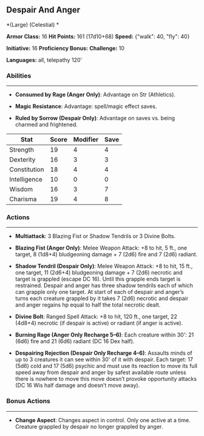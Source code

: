 ## Despair And Anger
*(Large) (Celestial) *

**Armor Class:** 16
**Hit Points:** 161 (17d10+68)
**Speed:** {"walk": 40, "fly": 40}

**Initiative:** 16
**Proficiency Bonus:**
**Challenge:** 10

**Languages:** all, telepathy 120'

### Abilities
 --- 
- **Consumed by Rage (Anger Only)**: Advantage on Str (Athletics).

- **Magic Resistance**: Advantage: spell/magic effect saves.

- **Ruled by Sorrow (Despair Only)**: Advantage on saves vs. being charmed and frightened.



| Stat | Score | Modifier | Save |
| ---- | ---- | ---- | ---- |
| Strength | 19 | 4 | 4 |
| Dexterity | 16 | 3 | 3 |
| Constitution | 18 | 4 | 4 |
| Intelligence | 10 | 0 | 0 |
| Wisdom | 16 | 3 | 7 |
| Charisma | 19 | 4 | 8 |

### Actions
 --- 
- **Multiattack**: 3 Blazing Fist or Shadow Tendrils or 3 Divine Bolts.

- **Blazing Fist (Anger Only)**: Melee Weapon Attack: +8 to hit, 5 ft., one target, 8 (1d8+4) bludgeoning damage + 7 (2d6) fire and 7 (2d6) radiant.

- **Shadow Tendril (Despair Only)**: Melee Weapon Attack: +8 to hit, 15 ft., one target, 11 (2d6+4) bludgeoning damage + 7 (2d6) necrotic and target is grappled (escape DC 16). Until this grapple ends target is restrained. Despair and anger has three shadow tendrils each of which can grapple only one target. At start of each of despair and anger’s turns each creature grappled by it takes 7 (2d6) necrotic and despair and anger regains hp equal to half the total necrotic dealt.

- **Divine Bolt**: Ranged Spell Attack: +8 to hit, 120 ft., one target, 22 (4d8+4) necrotic (if despair is active) or radiant (if anger is active).

- **Burning Rage (Anger Only Recharge 5–6)**: Each creature within 30': 21 (6d6) fire and 21 (6d6) radiant (DC 16 Dex half).

- **Despairing Rejection (Despair Only Recharge 4–6)**: Assaults minds of up to 3 creatures it can see within 30' of it with despair. Each target: 17 (5d6) cold and 17 (5d6) psychic and must use its reaction to move its full speed away from despair and anger by safest available route unless there is nowhere to move this move doesn’t provoke opportunity attacks (DC 16 Wis half damage and doesn’t move away).

### Bonus Actions
 --- 
- **Change Aspect**: Changes aspect in control. Only one active at a time. Creature grappled by despair no longer grappled by anger.

